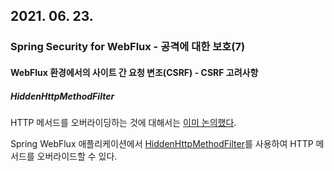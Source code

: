 ## 2021. 06. 23.

### Spring Security for WebFlux - 공격에 대한 보호(7)

#### WebFlux 환경에서의 사이트 간 요청 변조(CSRF) - CSRF 고려사항

##### HiddenHttpMethodFilter

HTTP 메서드를 오버라이딩하는 것에 대해서는 [이미 논의했다][csrf-considerations-override-method].

Spring WebFlux 애플리케이션에서 [HiddenHttpMethodFilter][docs-hidden-http-method-filter]를 사용하여 HTTP 메서드를 오버라이드할 수 있다.



[csrf-considerations-override-method]: https://docs.spring.io/spring-security/site/docs/5.4.1/reference/html5/#csrf-considerations-override-method
[docs-hidden-http-method-filter]: https://docs.spring.io/spring-framework/docs/5.2.x/javadoc-api/org/springframework/web/filter/reactive/HiddenHttpMethodFilter.html